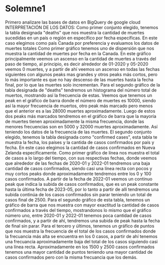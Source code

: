 # Solemne1
Primero analizare las bases de datos en BigQuery de google cloud 
INTERPRETACIÓN DE LOS DATOS:
Como primer conjunto elegido, tenemos la tabla designada "deaths" que nos muestra la cantidad de muertes sucedidas en un país o región en específico por fecha específicas. En este caso elegimos como país Canada por preferencia y evaluamos los datos de muertes totales Como primer gráfico tenemos uno de dispersión que nos muestra la cantidad de muertes por fecha en la Canada. En este gráfico principalmente veemos un ascenso en la cantidad de muertes a través del paso de tiempo, al principio, es decir alrededor de 01-2020 y 05-2020 veemos 0 muertes, y a partir de ahí veemos un ascenso en todas las fechas siguientes con algunos peaks mas grandes y otros peaks más cortos, pero lo más importante es que no hay descenso de las muertes hasta la fecha final, por lo que las muertes solo incrementan.
Para el segundo gráfico de la tabla designada de "deaths" tendremos un histograma del número total de muertos, mostrando así la frecuencia de estas. Veemos que tenemos un peak en el gráfico de barra donde el número de muertes es 10000, siendo así la mayor frecuencia de muertos, otro peak más marcado pero menos que el anterior es a las 28000 muertes aproximadamente. Luego de estos dos peaks más marcados tendremos en el gráfico de barra que la mayoría de muertes tienen aproximadamente la misma frecuencia, donde las menores frecuencias son en 5000 y 32000 muertes aproximadamente. Así teniendo los datos de la frecuencia de las muertes.
El segundo conjunto elegido, tenemos la tabla designada como "confirmed cases", esta tabla te muestra la fecha, los países y la cantida de casos confirmados por país y fecha. En este caso elegimos la cantidad de casos confirmados en Nueva Zelanda especificamente. Como primer gráfico de línea nos muestra el total de casos a lo largo del tiempo, con sus respectivas fechas, donde veemos que alrededor de las fechas de 2020-01 y 2022-01 tendremos una baja cantidad de casos confirmados, siendo casi una línea recta con pocos y muy cortos peaks donde aproximadamente tendremos entre los 0 y 100 casos confirmados. A partir de la fecha de 2022-01 veemos un continuo peak que indica la subida de casos confirmados, que es un peak constante hasta la última fecha de 2023-05, por lo tanto a partir de allí tendremos una subida continúa de los casos confirmados sin parar teniendo un total de casos final de 2500.
Para el segundo gráfico de esta tabla, tenemos un gráfico de barra que nos muestra con mayor exactitud la cantidad de casos confirmados a través del tiempo, mostrandonos lo mismo que el gráfico número uno, entre 2020-01 y 2022-01 tenemos poca cantidad de casos confirmados, y a partir de ahí, tendremos una subida de peak hasta la fecha de final sin parar.
Para el tercero y últimos, tenemos un gráfico de puntos que nos muestra la frecuencia de el total de los casos confirmados donde la frecuancia más alta se encuentra en los 0 casos, a partir de ahí tenemos una frecuancia aproximadamente baja del total de los casos siguiendo casi una línea recta. Aproximadamente en los 1500 y 2500 casos confirmados tenemos una mayor cantidad de puntos teniendo una mayor cantidad de casos confirmados pero con la misma frecuancia que los demás.